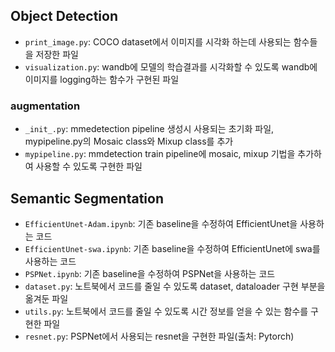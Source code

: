 ## Object Detection

- `print_image.py`: COCO dataset에서 이미지를 시각화 하는데 사용되는 함수들을 저장한 파일
- `visualization.py`: wandb에 모델의 학습결과를 시각화할 수 있도록 wandb에 이미지를 logging하는 함수가 구현된 파일
### augmentation
  - `_init_.py`: mmedetection pipeline 생성시 사용되는 초기화 파일, mypipeline.py의 Mosaic class와 Mixup class를 추가
  - `mypipeline.py`: mmdetection train pipeline에 mosaic, mixup 기법을 추가하여 사용할 수 있도록 구현한 파일


## Semantic Segmentation
- `EfficientUnet-Adam.ipynb`: 기존 baseline을 수정하여 EfficientUnet을 사용하는 코드
- `EfficientUnet-swa.ipynb`: 기존 baseline을 수정하여 EfficientUnet에 swa를 사용하는 코드
- `PSPNet.ipynb`: 기존 baseline을 수정하여 PSPNet을 사용하는 코드
- `dataset.py`: 노트북에서 코드를 줄일 수 있도록 dataset, dataloader 구현 부분을 옮겨둔 파일
- `utils.py`: 노트북에서 코드를 줄일 수 있도록 시간 정보를 얻을 수 있는 함수를 구현한 파일
- `resnet.py`: PSPNet에서 사용되는 resnet을 구현한 파일(출처: Pytorch)
